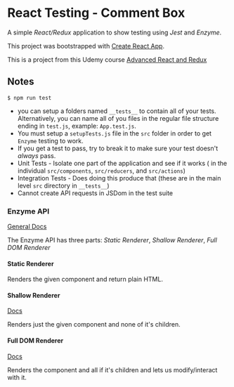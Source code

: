 # React Testing - Comment Box

A simple *React/Redux* application to show testing using *Jest* and *Enzyme*.

This project was bootstrapped with [Create React App](https://github.com/facebook/create-react-app).

This is a project from this Udemy course [Advanced React and Redux](https://www.udemy.com/react-redux-tutorial/learn/v4/overview)


## Notes

```
$ npm run test

```

* you can setup a folders named `__tests__` to contain all of your tests. Alternatively, you can name all of you files in the regular file structure ending in `test.js`, example: `App.test.js`.
* You must setup a `setupTests.js` file in the `src` folder in order to get `Enzyme` testing to work.
* If you get a test to pass, try to break it to make sure your test doesn't _always_ pass.
* Unit Tests - Isolate one part of the application and see if it works ( in the individual `src/components`, `src/reducers`, and `src/actions`)
* Integration Tests - Does doing this produce that (these are in the main level `src` directory in `__tests__`)
* Cannot create API requests in JSDom in the test suite




### Enzyme API

[General Docs](https://airbnb.io/enzyme/)

The Enzyme API has three parts: *Static Renderer*, *Shallow Renderer*, *Full DOM Renderer*

#### Static Renderer

Renders the given component and return plain HTML.

#### Shallow Renderer

[Docs](https://airbnb.io/enzyme/docs/api/shallow.html)

Renders just the given component and none of it's children.

#### Full DOM Renderer

[Docs](https://airbnb.io/enzyme/docs/api/mount.html)

Renders the component and all if it's children and lets us modify/interact with it.
